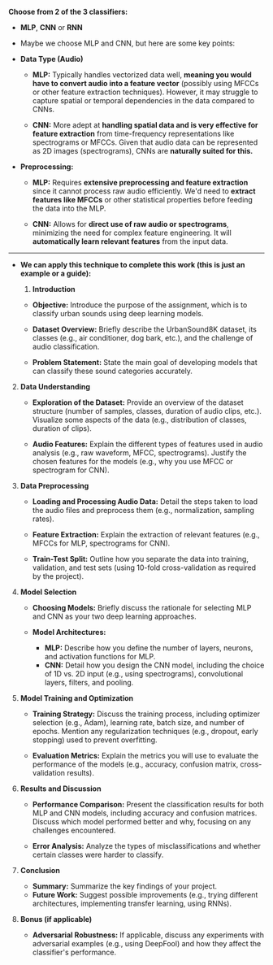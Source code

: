 **Choose from 2 of the 3 classifiers:**
- **MLP**, **CNN** or **RNN**

- Maybe we choose MLP and CNN, but here are some key points:

- **Data Type (Audio)**

    - **MLP:** Typically handles vectorized data well, **meaning you would have to convert audio into a feature vector** (possibly using MFCCs or other feature extraction techniques). However, it may struggle to capture spatial or temporal dependencies in the data compared to CNNs.

    - **CNN:** More adept at **handling spatial data and is very effective for feature extraction** from time-frequency representations like spectrograms or MFCCs. Given that audio data can be represented as 2D images (spectrograms), CNNs are **naturally suited for this.**

- **Preprocessing:**

    - **MLP:** Requires **extensive preprocessing and feature extraction** since it cannot process raw audio efficiently. We'd need to **extract features like MFCCs** or other statistical properties before feeding the data into the MLP.

    - **CNN:** Allows for **direct use of raw audio or spectrograms**, minimizing the need for complex feature engineering. It will **automatically learn relevant features** from the input data.

----------------------------------------------------------

- **We can apply this technique to complete this work (this is just an example or a guide):**

  1. **Introduction**

    - **Objective:** Introduce the purpose of the assignment, which is to classify urban sounds using deep learning models.

    - **Dataset Overview:** Briefly describe the UrbanSound8K dataset, its classes (e.g., air conditioner, dog bark, etc.), and the challenge of audio classification.

    - **Problem Statement:** State the main goal of developing models that can classify these sound categories accurately.

2. **Data Understanding**

    - **Exploration of the Dataset:** Provide an overview of the dataset structure (number of samples, classes, duration of audio clips, etc.). Visualize some aspects of the data (e.g., distribution of classes, duration of clips).

    - **Audio Features:** Explain the different types of features used in audio analysis (e.g., raw waveform, MFCC, spectrograms). Justify the chosen features for the models (e.g., why you use MFCC or spectrogram for CNN).

3. **Data Preprocessing**

    - **Loading and Processing Audio Data:** Detail the steps taken to load the audio files and preprocess them (e.g., normalization, sampling rates).

    - **Feature Extraction:** Explain the extraction of relevant features (e.g., MFCCs for MLP, spectrograms for CNN).

    - **Train-Test Split:** Outline how you separate the data into training, validation, and test sets (using 10-fold cross-validation as required by the project).

4. **Model Selection**

    - **Choosing Models:** Briefly discuss the rationale for selecting MLP and CNN as your two deep learning approaches.

    - **Model Architectures:**
        - **MLP:** Describe how you define the number of layers, neurons, and activation functions for MLP.
        - **CNN:** Detail how you design the CNN model, including the choice of 1D vs. 2D input (e.g., using spectrograms), convolutional layers, filters, and pooling.

5. **Model Training and Optimization**

    - **Training Strategy:** Discuss the training process, including optimizer selection (e.g., Adam), learning rate, batch size, and number of epochs.
    Mention any regularization techniques (e.g., dropout, early stopping) used to prevent overfitting.

    - **Evaluation Metrics:** Explain the metrics you will use to evaluate the performance of the models (e.g., accuracy, confusion matrix, cross-validation results).

6. **Results and Discussion**
    - **Performance Comparison:** Present the classification results for both MLP and CNN models, including accuracy and confusion matrices.
    Discuss which model performed better and why, focusing on any challenges encountered.

    - **Error Analysis:** Analyze the types of misclassifications and whether certain classes were harder to classify.

7. **Conclusion**
    - **Summary:** Summarize the key findings of your project.
    - **Future Work:** Suggest possible improvements (e.g., trying different architectures, implementing transfer learning, using RNNs).

8. **Bonus (if applicable)**
    - **Adversarial Robustness:** If applicable, discuss any experiments with adversarial examples (e.g., using DeepFool) and how they affect the classifier's performance.


 
